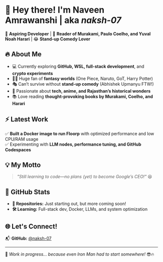 # 👋 Hey there! I'm Naveen Amrawanshi | aka *naksh-07*  

🚀 **Aspiring Developer** | 📖 **Reader of Murakami, Paulo Coelho, and Yuval Noah Harari** | 😂 **Stand-up Comedy Lover**  

## 🔥 About Me  
- 💻 Currently exploring **GitHub, WSL, full-stack development**, and **crypto experiments**  
- 🏴‍☠️ Huge fan of **fantasy worlds** (One Piece, Naruto, GoT, Harry Potter)  
- 🎭 Can’t survive without **stand-up comedy** (Abhishek Upmanyu FTW!)  
- 🎨 Passionate about **tech, anime, and Rajasthan’s historical wonders**  
- 📚 Love reading **thought-provoking books by Murakami, Coelho, and Harari**  

## ⚡ Latest Work  
✅ **Built a Docker image to run Floorp** with optimized performance and low CPU/RAM usage  
✅ Experimenting with **LLM nodes, performance tuning, and GitHub Codespaces**  

## 💡 My Motto  
> _"Still learning to code—no plans (yet) to become Google’s CEO!"_ 😆  

## 📌 GitHub Stats  
- **🚀 Repositories:** Just starting out, but more coming soon!  
- **🛠️ Learning:** Full-stack dev, Docker, LLMs, and system optimization  

## 🌐 Let's Connect!  
📬 **GitHub:** [@naksh-07](https://github.com/naksh-07)  

---

🔨 _Work in progress... because even Iron Man had to start somewhere!_ 😎🔥  
